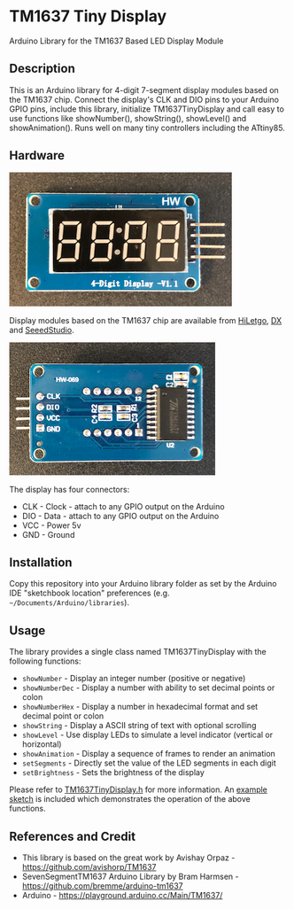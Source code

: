 # TM1637 Tiny Display
Arduino Library for the TM1637 Based LED Display Module

## Description
This is an Arduino library for 4-digit 7-segment display modules based on the TM1637 chip. Connect the display's CLK and DIO pins to your Arduino GPIO pins, include this library, initialize TM1637TinyDisplay and call easy to use functions like showNumber(), showString(), showLevel() and showAnimation(). Runs well on many tiny controllers including the ATtiny85.

## Hardware 
![TM1637](examples/tm1637.png)

Display modules based on the TM1637 chip are available from [HiLetgo](https://www.amazon.com/gp/product/B01DKISMXK/ref=ppx_yo_dt_b_search_asin_title?ie=UTF8&psc=1), [DX](https://dx.com/p/0-36-led-4-digit-display-module-for-arduino-black-blue-works-with-official-arduino-boards-254978) and [SeeedStudio](https://www.digikey.com/products/en?keywords=tm1637). 

![TM1637](examples/tm1637back.png)

The display has four connectors:
* CLK - Clock - attach to any GPIO output on the Arduino
* DIO - Data  - attach to any GPIO output on the Arduino
* VCC - Power 5v
* GND - Ground

## Installation
Copy this repository into your Arduino library folder as set by the Arduino IDE "sketchbook location" preferences (e.g. `~/Documents/Arduino/libraries`).  

## Usage
The library provides a single class named TM1637TinyDisplay with the following functions:

* `showNumber` - Display an integer number (positive or negative)
* `showNumberDec` - Display a number with ability to set decimal points or colon
* `showNumberHex` - Display a number in hexadecimal format and set decimal point or colon
* `showString` - Display a ASCII string of text with optional scrolling  
* `showLevel` - Use display LEDs to simulate a level indicator (vertical or horizontal)  
* `showAnimation` - Display a sequence of frames to render an animation
* `setSegments` - Directly set the value of the LED segments in each digit
* `setBrightness` - Sets the brightness of the display

Please refer to [TM1637TinyDisplay.h](TM1637TinyDisplay.h) for more information. An [example sketch](examples) is included which demonstrates the operation of the above functions.

## References and Credit
* This library is based on the great work by Avishay Orpaz - https://github.com/avishorp/TM1637
* SevenSegmentTM1637 Arduino Library by Bram Harmsen - https://github.com/bremme/arduino-tm1637 
* Arduino - https://playground.arduino.cc/Main/TM1637/

